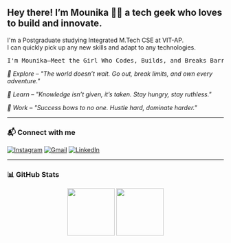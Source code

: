 <h2 align="left">Hey there! I’m Mounika 👩‍💻 a tech geek who loves to build and innovate.</h2>

<p>
I'm a Postgraduate studying Integrated M.Tech CSE at VIT-AP.<br>
I can quickly pick up any new skills and adapt to any technologies.
</p>
<pre>I'm Mounika—Meet the Girl Who Codes, Builds, and Breaks Barriers She’s not just curious—she’s code-obsessed. From debugging lines of JavaScript at midnight to exploring the latest in AI, she's always in tech mode. Whether it’s building full-stack apps, designing slick UI interfaces, or diving deep into neural networks, she thrives on logic, creativity, and caffeine. She’s the girl who’d rather get lost in GitHub than gossip, who treats IDEs like diaries, and whose playlists include TED Talks and tech podcasts. Innovation isn’t just a word to her—it’s a lifestyle.</pre>

<p><i>🔹 Explore – "The world doesn’t wait. Go out, break limits, and own every adventure."</i></p>
<p><i>🔹 Learn – "Knowledge isn’t given, it’s taken. Stay hungry, stay ruthless."</i></p>
<p><i>🔹 Work – "Success bows to no one. Hustle hard, dominate harder."</i></p>

---

  
### 📬 Connect with me

[![Instagram](https://img.shields.io/static/v1?message=Instagram&logo=instagram&color=E4405F&style=for-the-badge)](https://www.instagram.com/b__mounica/)
[![Gmail](https://img.shields.io/static/v1?message=Gmail&logo=gmail&color=D14836&style=for-the-badge)](mailto:bhupanimounika123@gmail.com)
[![LinkedIn](https://img.shields.io/static/v1?message=LinkedIn&logo=linkedin&color=0077B5&style=for-the-badge)](https://www.linkedin.com/in/bhupani-mounika-a97388243/)

---

### 📊 GitHub Stats

<div align="center">
  <img src="https://github-readme-stats.vercel.app/api?username=Bhupanimounika22&show_icons=true&theme=dracula&include_all_commits=true&count_private=true" height="110"/>
  <img src="https://github-readme-stats.vercel.app/api/top-langs?username=Bhupanimounika22&layout=compact&theme=dracula" height="110"/>
</div>
